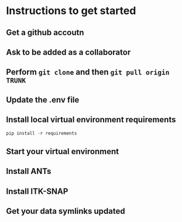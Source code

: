 # Instructions to get started
## Get a github accoutn

## Ask to be added as a collaborator

## Perform `git clone` and then `git pull origin TRUNK`

## Update the .env file

## Install local virtual environment requirements
```python
pip install -r requirements
```

## Start your virtual environment

## Install ANTs

## Install ITK-SNAP

## Get your data symlinks updated